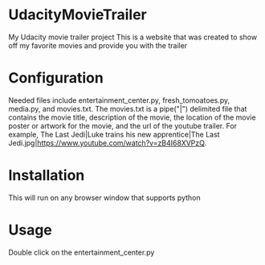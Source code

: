 # UdacityMovieTrailer
My Udacity movie trailer project
This is a website that was created to show off my favorite movies and provide you with the trailer


# Configuration
Needed files include entertainment_center.py, fresh_tomoatoes.py, media.py, and movies.txt.  The movies.txt is a pipe("|") delimited file
that contains the movie title, description of the movie, the location of the movie poster or artwork for the movie, and the url of the youtube
trailer.  For example, The Last Jedi|Luke trains his new apprentice|The Last Jedi.jpg|https://www.youtube.com/watch?v=zB4I68XVPzQ.


# Installation
This will run on any browser window that supports python


# Usage
Double click on the entertainment_center.py

